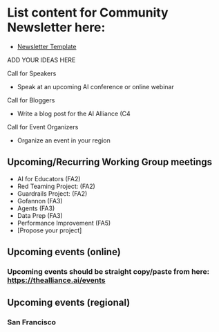 # List content for Community Newsletter here:

* [Newsletter Template](https://docs.google.com/document/d/1wL-vp6mTulq2bqOq7xcH5rvy_axDU5U8Tq7e9bPTgAk/edit?usp=sharing)

ADD YOUR IDEAS HERE

Call for Speakers
* Speak at an upcoming AI conference or online webinar

Call for Bloggers
* Write a blog post for the AI Alliance (C4

Call for Event Organizers
* Organize an event in your region


## Upcoming/Recurring Working Group meetings

* AI for Educators (FA2)  
* Red Teaming Project: (FA2)
* Guardrails Project: (FA2)
* Gofannon (FA3)
* Agents (FA3)
* Data Prep (FA3) 
* Performance Improvement (FA5)
* [Propose your project]

## Upcoming events (online)
### Upcoming events should be straight copy/paste from here: https://thealliance.ai/events

## Upcoming events (regional)
### San Francisco 

